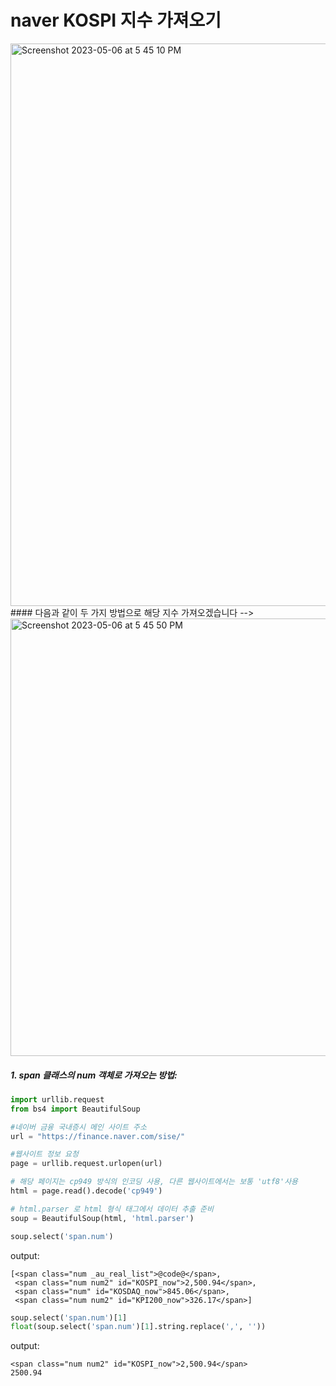 # naver KOSPI 지수 가져오기
<img width="900" alt="Screenshot 2023-05-06 at 5 45 10 PM" src="https://user-images.githubusercontent.com/83897840/236613672-053cdb81-7b1a-439a-b78a-a65c022997f2.png">
#### 다음과 같이 두 가지 방법으로 해당 지수 가져오겠습니다 -->
<img width="700" alt="Screenshot 2023-05-06 at 5 45 50 PM" src="https://user-images.githubusercontent.com/83897840/236613716-b6f84de3-9bce-47d7-a2c5-dd4e985c6daf.png">

##### 1. span 클래스의 num 객체로 가져오는 방법:
```` python
import urllib.request
from bs4 import BeautifulSoup

#네이버 금융 국내증시 메인 사이트 주소
url = "https://finance.naver.com/sise/"

#웹사이트 정보 요청
page = urllib.request.urlopen(url)

# 해당 페이지는 cp949 방식의 인코딩 사용, 다른 웹사이트에서는 보통 'utf8'사용
html = page.read().decode('cp949')

# html.parser 로 html 형식 태그에서 데이터 추출 준비
soup = BeautifulSoup(html, 'html.parser') 

soup.select('span.num')
````
output:
````
[<span class="num _au_real_list">@code@</span>,
 <span class="num num2" id="KOSPI_now">2,500.94</span>,
 <span class="num" id="KOSDAQ_now">845.06</span>,
 <span class="num num2" id="KPI200_now">326.17</span>]
 ````
 ```` python
 soup.select('span.num')[1]
 float(soup.select('span.num')[1].string.replace(',', ''))
  ````
  output:
````
<span class="num num2" id="KOSPI_now">2,500.94</span>
2500.94
````
